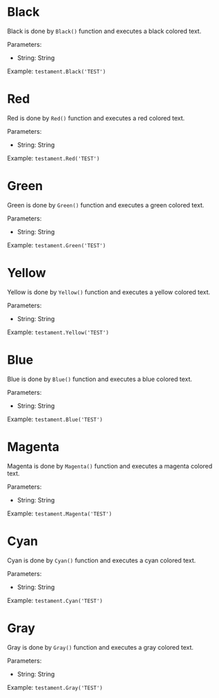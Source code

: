 # Black

Black is done by `Black()` function and executes a black colored text.

Parameters:
  - String: String

Example:
`testament.Black('TEST')`

# Red

Red is done by `Red()` function and executes a red colored text.

Parameters:
  - String: String

Example:
`testament.Red('TEST')`

# Green

Green is done by `Green()` function and executes a green colored text.

Parameters:
  - String: String

Example:
`testament.Green('TEST')`

# Yellow

Yellow is done by `Yellow()` function and executes a yellow colored text.

Parameters:
  - String: String

Example:
`testament.Yellow('TEST')`

# Blue

Blue is done by `Blue()` function and executes a blue colored text.

Parameters:
  - String: String

Example:
`testament.Blue('TEST')`

# Magenta

Magenta is done by `Magenta()` function and executes a magenta colored text.

Parameters:
  - String: String

Example:
`testament.Magenta('TEST')`

# Cyan

Cyan is done by `Cyan()` function and executes a cyan colored text.

Parameters:
  - String: String

Example:
`testament.Cyan('TEST')`

# Gray

Gray is done by `Gray()` function and executes a gray colored text.

Parameters:
  - String: String

Example:
`testament.Gray('TEST')`
